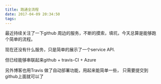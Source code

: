 ```yaml
---
title: 跑通全流程
date: 2017-04-09 20:34:50
tags:
---
```

最近持续关注了一下github 周边的服务，不断的摸索，填坑，今天总算是能够跑个简单的流程。

现在还没有什么服务，只是简单的展示了一个service API. 

但已经能够串联起来github + travis-CI + Azure 

另外博客也用Travis 做了自动部署功能，用起来能简单一些，
只需要提交到github上面就可以了
